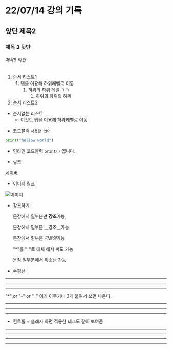 # 22/07/14 강의 기록

## 앞단 제목2

### 제목 3 뒷단

###### 제목6 막단



1. 순서 리스트1
   1. 탭을 이용해 하위레벨로 이동
      1. 하위의 하위 레벨 ㅋㅋ
         1. 하위의 하위의 하위
2. 순서 리스트2



* 순서없는 리스트
  * 이것도 탭을 이용해 하위레벨로 이동



- 코드블럭 ```사용할 언어```

``` py
print("hellow world")
```

- 인라인 코드블럭 `print()` 입니다.



- 링크

[네이버](https://www.naver.com)

- 이미지 링크

![이미지](C:\Users\multicampus\Desktop\강아지111.jpg)



- 강조하기

  문장에서 일부분만 **강조**가능

  문장에서 일부분 __강조__가능

  문장에서 일부분 *기울임*가능

  "*"를 "_"로 대체 해서 써도 가능

  문장 일부분에서 ~~취소선~~ 가능



- 수평선

---

___

***

"*" or "-" or "_" 이거 아무거나 3개 붙여서 쓰면 나온다.

***

___

---

- 컨트롤 + 슬래시 하면 적용한 테그도 같이 보여줌





---

---

----

----

